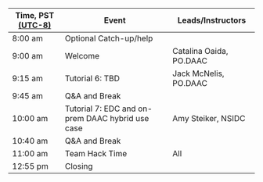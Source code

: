 | Time, PST [(UTC-8)](https://www.timeanddate.com/time/zones/pst) | Event | Leads/Instructors |
|------|-------|-------------------|
| 8:00 am | Optional Catch-up/help |  |
| 9:00 am | Welcome | Catalina Oaida, PO.DAAC |
| 9:15 am | Tutorial 6: TBD | Jack McNelis, PO.DAAC |
| 9:45 am | Q&A and Break |
| 10:00 am | Tutorial 7: EDC and on-prem DAAC hybrid use case | Amy Steiker, NSIDC |
| 10:40 am | Q&A and Break | |
| 11:00 am | Team Hack Time | All |
| 12:55 pm | Closing | |
